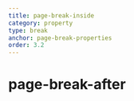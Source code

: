 ```yaml
---
title: page-break-inside
category: property
type: break
anchor: page-break-properties
order: 3.2
---
```


# page-break-after

